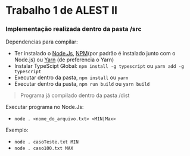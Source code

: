 # Trabalho 1 de ALEST II

### Implementação realizada dentro da pasta /src

Dependencias para compilar:
 - Ter instalado o [Node.Js](https://nodejs.org/en/), [NPM](https://www.npmjs.com/)(por padrão é instalado junto com o Node.js) ou [Yarn](https://yarnpkg.com/) (de preferencia o Yarn)
 - Instalar TypeScipt Global: `npm install -g typescript` ou `yarn add -g typescript`
 - Executar dentro da pasta, `npm install` ou  `yarn`
 - Executar dentro da pasta, `npm run build` ou  `yarn build`

> Programa já compilado dentro da pasta /dist

Executar programa no Node.Js:
- `node . <nome_do_arquivo.txt> <MIN|Max>`

Exemplo:
- `node . casoTeste.txt MIN`
- `node . caso100.txt MAX`
